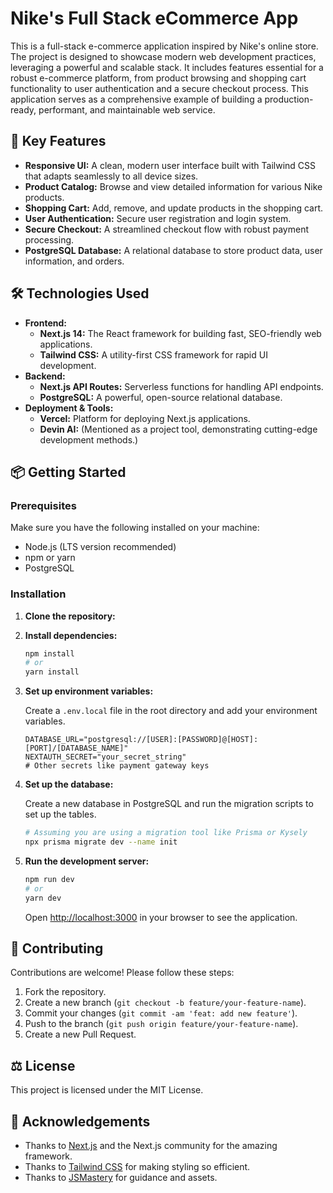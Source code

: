# Nike's Full Stack eCommerce App


This is a full-stack e-commerce application inspired by Nike's online store. The project is designed to showcase modern web development practices, leveraging a powerful and scalable stack. It includes features essential for a robust e-commerce platform, from product browsing and shopping cart functionality to user authentication and a secure checkout process. This application serves as a comprehensive example of building a production-ready, performant, and maintainable web service.

## 🌟 Key Features

* **Responsive UI:** A clean, modern user interface built with Tailwind CSS that adapts seamlessly to all device sizes.
* **Product Catalog:** Browse and view detailed information for various Nike products.
* **Shopping Cart:** Add, remove, and update products in the shopping cart.
* **User Authentication:** Secure user registration and login system.
* **Secure Checkout:** A streamlined checkout flow with robust payment processing.
* **PostgreSQL Database:** A relational database to store product data, user information, and orders.

## 🛠️ Technologies Used

* **Frontend:**
    * **Next.js 14:** The React framework for building fast, SEO-friendly web applications.
    * **Tailwind CSS:** A utility-first CSS framework for rapid UI development.
* **Backend:**
    * **Next.js API Routes:** Serverless functions for handling API endpoints.
    * **PostgreSQL:** A powerful, open-source relational database.
* **Deployment & Tools:**
    * **Vercel:** Platform for deploying Next.js applications.
    * **Devin AI:** (Mentioned as a project tool, demonstrating cutting-edge development methods.)

## 📦 Getting Started

### Prerequisites

Make sure you have the following installed on your machine:

* Node.js (LTS version recommended)
* npm or yarn
* PostgreSQL

### Installation

1.  **Clone the repository:**
<!-- 
    ```bash
    git clone [https://github.com/your-username/your-repo-name.git](https://github.com/your-username/your-repo-name.git)
    cd ecommerce-app
    ``` -->

2.  **Install dependencies:**

    ```bash
    npm install
    # or
    yarn install
    ```

3.  **Set up environment variables:**

    Create a `.env.local` file in the root directory and add your environment variables.

    ```env
    DATABASE_URL="postgresql://[USER]:[PASSWORD]@[HOST]:[PORT]/[DATABASE_NAME]"
    NEXTAUTH_SECRET="your_secret_string"
    # Other secrets like payment gateway keys
    ```

4.  **Set up the database:**

    Create a new database in PostgreSQL and run the migration scripts to set up the tables.

    ```bash
    # Assuming you are using a migration tool like Prisma or Kysely
    npx prisma migrate dev --name init
    ```

5.  **Run the development server:**

    ```bash
    npm run dev
    # or
    yarn dev
    ```

    Open [http://localhost:3000](http://localhost:3000) in your browser to see the application.

## 🤝 Contributing

Contributions are welcome! Please follow these steps:

1.  Fork the repository.
2.  Create a new branch (`git checkout -b feature/your-feature-name`).
3.  Commit your changes (`git commit -am 'feat: add new feature'`).
4.  Push to the branch (`git push origin feature/your-feature-name`).
5.  Create a new Pull Request.

## ⚖️ License

This project is licensed under the MIT License.

## 🙏 Acknowledgements

* Thanks to [Next.js](https://nextjs.org/) and the Next.js community for the amazing framework.
* Thanks to [Tailwind CSS](https://tailwindcss.com/) for making styling so efficient.
* Thanks to [JSMastery](https://www.youtube.com/c/JavaScriptMastery) for guidance and assets.